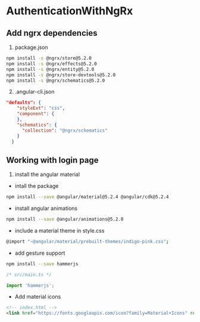# AuthenticationWithNgRx

## Add ngrx dependencies

1. package.json

```bash
npm install -s @ngrx/store@5.2.0
npm install -s @ngrx/effects@5.2.0
npm install -s @ngrx/entity@5.2.0
npm install -s @ngrx/store-devtools@5.2.0
npm install -s @ngrx/schematics@5.2.0
```

2. .angular-cli.json

```json
"defaults": {
    "styleExt": "css",
    "component": {
    },
    "schematics": {
      "collection": "@ngrx/schematics"
    }
  }
```

## Working with login page

1. install the angular material

* intall the package

```bash
npm install --save @angular/material@5.2.4 @angular/cdk@5.2.4

```

* install angular animations

```bash
npm install --save @angular/animations@5.2.0

```

* include a material theme in style.css

```bash
@import "~@angular/material/prebuilt-themes/indigo-pink.css";

```

*  add gesture support

```bash
npm install --save hammerjs

```

```ts
/* src/main.ts */

import 'hammerjs';

```

* Add material icons

```html
<!-- index.html -->
<link href="https://fonts.googleapis.com/icon?family=Material+Icons" rel="stylesheet">

```
